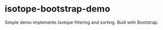 # isotope-bootstrap-demo
Simple demo implements Isotope filtering and sorting. Built with Bootstrap.
